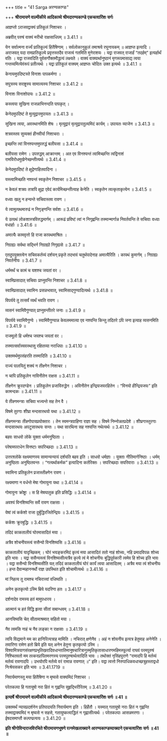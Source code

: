 +++
title = "41 Sarga अरण्यकाण्डः"

+++
**श्रीरामायणे वाल्मीकीये आदिकाव्ये श्रीमदारण्यकाण्डे एकचत्वारिंशः सर्गः**

आज्ञप्तो ऽराजवद्वाक्यं प्रतिकूलं निशाचरः ।

अब्रवीत् परुषं वाक्यं मरीचो राक्षसाधिपम् ॥ 3.41.1 ॥

येन सर्वात्मना वर्ज्यं प्रातिकूल्यं हितैषिणाम् । सर्वलोकानुकूलं तमाश्रये रघुनायकम् ॥ आज्ञप्त इत्यादि । अराजवत् यदा रामप्रातिकूल्ये प्रवृत्तस्तदैव राजत्वं गतमिति मुनेराशयः । यद्वा राजवत् राजार्हं “तदर्हम्” इत्यर्हार्थं वतिः । यद्वा राजवदिति पूर्वसर्गोक्तमौद्धत्यं लक्ष्यते । वाक्यं वाक्यार्थानुष्ठानं मृगरूपमासाद्य त्वया गन्तव्यमित्येवंरूपं प्रतीत्यर्थः । यद्वा प्रतिकूलं वाक्यम् आज्ञप्तः चोदितः उक्त इत्यर्थः ॥ 3.41.1 ॥

केनायमुपदिष्टस्ते विनाशः पापकर्मणा ।

सपुत्रस्य सराष्ट्रस्य सामात्यस्य निशाचर ॥ 3.41.2 ॥

विनाशः विनाशोपायः ॥ 3.41.2 ॥

कस्त्वया सुखिना राजन्नाभिनन्दति पापकृत् ।

केनेदमुपदिष्टं ते मुत्युद्वारमुपायतः ॥ 3.41.3 ॥

सुखिना त्वया, अवस्थानमिति शेषः । मृत्युद्वारं मृत्युद्वारतुल्यमिदं कार्यम् । उपायतः व्याजेन ॥ 3.41.3 ॥

शत्रवस्तव सुव्यक्तं हीनवीर्या निशाचराः ।

इच्छन्ति त्वां विनश्यन्तमुपरुद्धं बलीयसा ॥ 3.41.4 ॥

बलीयसा रामेण । उपरुद्धम् आक्रान्तम् । अत एव विनश्यन्तं त्वामिच्छन्ति त्वद्विनाशं रामविरोधमुखेनेच्छन्तीत्यर्थः ॥ 3.41.4 ॥

केनेदमुपदिष्टं ते क्षुद्रेणाहितवादिना ।

यस्त्वामिच्छति नश्यन्तं स्वकृतेन निशाचर ॥ 3.41.5 ॥

न केवलं शत्रवः तत्रापि क्षुद्रा एवेदं कार्यमिच्छन्तीत्याह केनेति । स्वकृतेन त्वत्कृताकृत्येन ॥ 3.41.5 ॥

वध्याः खलु न हन्यन्ते सचिवास्तव रावण ।

ये त्वामुत्पथमारुढं न निगृङ्णन्ति सर्वशः ॥ 3.41.6 ॥

ये उत्पथं लोकशास्त्रविरुद्धमार्गम् । आरूढं प्रविष्टं त्वां न निगृह्णन्ति तस्मान्मार्गान्न निवर्तयन्ति ते सचिवाः वध्याः वधार्हाः ॥ 3.41.6 ॥

अमात्यैः कामवृत्तो हि राजा कापथमाश्रितः ।

निग्राह्यः सर्वथा सद्भिर्न निग्राह्यो निगृह्यसे ॥ 3.41.7 ॥

एतदुपयुक्तत्वेन सचिवकर्तव्यं दर्शयन् प्रकृते तदभावं चतुर्थपादेनाह अमात्यैरिति । कापथं कुमार्गम् । निग्राह्यः निवर्तनीयः ॥ 3.41.7 ॥

धर्ममर्थं च कामं च यशश्च जयतां वर ।

स्वामिप्रसादात् सचिवाः प्राप्नुवन्ति निशाचर ॥ 3.41.8 ॥

स्वामिप्रसादात् स्वामिनः प्रसन्नभावात्, स्वामिसाद्गुण्यादित्यर्थः ॥ 3.41.8 ॥

विपर्यये तु तत्सर्वं व्यर्थं भवति रावण ।

व्यसनं स्वामिवैगुण्यात् प्राप्नुवन्तीतरे जनाः ॥ 3.41.9 ॥

विपर्यये स्वामिवैगुण्ये । स्वामिवैगुण्यान्न केवलममात्या एव नश्यन्ति किन्तु तदितरे ऽपि जना इत्याह व्यसनमिति ॥ 3.41.9 ॥

राजमूलो हि धर्मश्च जयश्च जयतां वर ।

तस्मात्सर्वास्ववस्थासु रक्षितव्या नराधिपाः ॥ 3.41.10 ॥

उक्तमर्थमुपसंहरति तस्मादिति ॥ 3.41.10 ॥

राज्यं पालयितुं शक्यं न तीक्ष्णेन निशाचर ।

न चापि प्रतिकूलेन नाविनीतेन राक्षस ॥ 3.41.11 ॥

तीक्ष्णेन क्रूरदण्डेन । प्रतिकूलेन प्रजाविरुद्धेन । अविनीतेन इन्द्रियजयरहितेन । “विनयो हीन्द्रियजयः” इति कामन्दकः ॥ 3.41.11 ॥

ये तीक्ष्णमन्त्राः सचिवा भज्यन्ते सह तेन वै ।

विषमे तुरगाः शीघ्रा मन्दसारथयो यथा ॥ 3.41.12 ॥

तीक्ष्णमन्त्राः तीक्ष्णोपायप्रयोक्तारः । तेन स्वमन्त्रग्राहिणा राज्ञा सह । विषमे निम्नोन्नतप्रदेशे । शीघ्रगास्तुरगाः मन्दसारथयः अपटुसारथयः सन्तः । यथा सारथिना सह नश्यन्ति नथेत्यर्थः ॥ 3.41.12 ॥

बहवः साधवो लोके युक्ता धर्ममनुष्ठिताः ।

परेषामपराधेन विनष्टाः सपरिच्छदाः ॥ 3.41.13 ॥

उत्तरश्लोके वक्ष्यमाणस्य सामान्यन्यायं दर्शयति बहव इति । साधवो धर्मज्ञाः । युक्ताः नीतिमार्गनिष्ठाः । धर्मम् अनुष्ठिताः अनुष्ठितवन्तः । “गत्यर्थाकर्मक” इत्यादिना कर्तरिक्तः । सपरिच्छदाः सपरिवाराः ॥ 3.41.13 ॥

स्वामिना प्रतिकूलेन प्रजास्तीक्ष्णेन रावण ।

रक्ष्यमाणा न वर्धन्ते मेषा गोमायुना यथा ॥ 3.41.14 ॥

गोमायुना क्रोष्ट्रा । स हि मेषघातुक इति प्रसिद्धिः ॥ 3.41.14 ॥

अवश्यं विनशिष्यन्ति सर्वे रावण राक्षसाः ।

येषां त्वं कर्कशो राजा दुर्बुद्धिरजितेन्द्रियः ॥ 3.41.15 ॥

कर्कशः क्रूरबुद्धिः ॥ 3.41.15 ॥

तदिदं काकतालीयं घोरमासादितं मया ।

अत्रैव शोचनीयस्त्वं ससैन्यो विनशिष्यसि ॥ 3.41.16 ॥

काकतालीयं यादृच्छिकम् । घोरं भयङ्करमिदं कृत्यं मया आसादितं ततो नाहं शोच्यः, नहि प्रमादविपन्नः शोच्य इति भावः । यद्वा ससैन्यस्त्वं विनशिष्यसीत्यत्रैव कृत्ये त्वं मे शोचनीयः बुद्धिपूर्वकारी त्वमेव हि शोच्य इति भावः । यद्वा ससैन्यो विनशिष्यसीति यत् तदिदं काकतालीयं घोरं कार्यं त्वया आसादितम् । अत्रैव मया त्वं शोचनीयः । हन्त दैवान्महाननर्थो राज्ञ उपस्थित इति शोचामीत्यर्थः ॥ 3.41.16 ॥

मां निहत्य तु रामश्च नचिरात्त्वां वधिष्यति ।

अनेन कृतकृत्यो ऽस्मि म्रिये यदरिणा हतः ॥ 3.41.17 ॥

दर्शनादेव रामस्य हतं मामुपधारय ।

आत्मानं च हतं विद्धि हृत्वा सीतां सबान्धवम् ॥ 3.41.18 ॥

आनयिष्यसि चेत् सीतामाश्रमात् सहितो मया ।

नैव त्वमसि नाहं च नैव लङ्का न राक्षसाः ॥ 3.41.19 ॥

त्वयि विद्यमाने मम का हानिरित्यत्राह मामिति । नचिरात् क्षणेनैव । अहं न शोयनीय इत्यत्र हेतुमाह अनेनेति । तवारिणा रामेण हतो म्रिये इति यत् अनेन हेतुना कृतकृत्यो ऽस्मि । विश्वामित्रयागसंरक्षणप्रभृतिखरादिवधान्तातिमानुषचारित्रानुस्मृतिकृतासाधारणमहिमस्फूर्त्या राघवं परमपुरुषं निश्चितवतो मम तत्करप्रापितमरणस्य परमपुरुषार्थत्वादिति भावः । तथोक्तं नृसिंहपुराणे “रामादपि हि मर्तव्यं मर्तव्यं रावणादपि । उभयोरपि मर्तव्ये वरं रामान्न रावणात् ॥” इति। यद्वा त्वत्तो निरुपाधिकवधाच्छत्रुहस्ताद्वधो निःश्रेयसकर इति भावः ॥ 3.41.1719 ॥

निवार्यमाणस्तु मया हितैषिणा न मृष्यसे वाक्यमिदं निशाचर ।

परेतकल्पा हि गतायुषो नरा हितं न गृह्णन्ति सुहृद्भिरीरितम् ॥ 3.41.20 ॥

**इत्यार्षे श्रीरामायणे वाल्मीकीये आदिकाव्ये श्रीमदारण्यकाण्डे एकचत्वारिंशः सर्गः ॥ 41 ॥**

उक्तमर्थं न्यायप्रदर्शनेन प्रतिपादयति निवार्यमाण इति । हिर्हेतौ । यस्मात् गतायुषो नराः हितं न गृह्णन्ति तस्माद्वाक्यमिदं न मृष्यसे न सहसे, गतायुष्कत्वाद्धितं न गृह्णासीत्यर्थः । परेतकल्पाः आसन्नमरणाः । ईषदसमाप्तौ कल्पप्प्रत्ययः ॥ 3.41.20 ॥

**इति श्रीगोविन्दराजविरचिते श्रीरामायणभूषणे रत्नमेखलाख्याने आरण्यकाण्डव्याख्याने एकचत्वारिंशः सर्गः ॥ 41 ॥**

